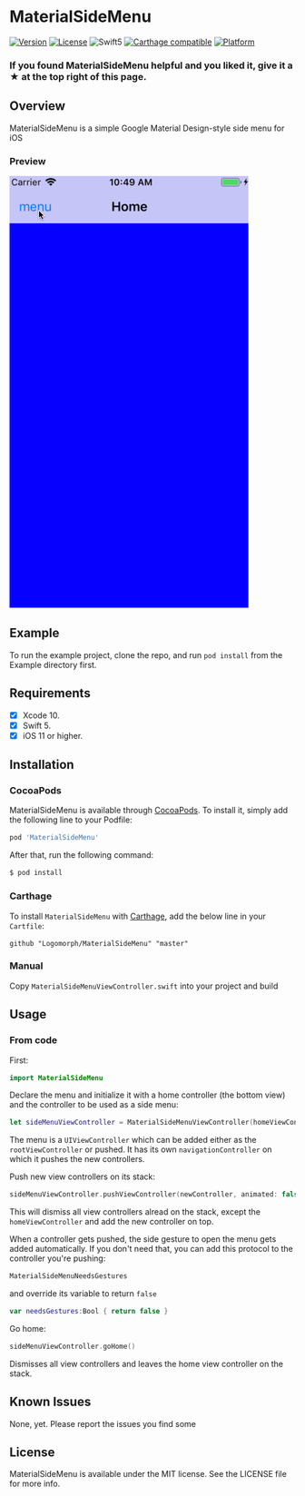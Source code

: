 # MaterialSideMenu

[![Version](https://img.shields.io/cocoapods/v/MaterialSideMenu.svg?style=flat)](https://cocoapods.org/pods/MaterialSideMenu)
[![License](https://img.shields.io/cocoapods/l/MaterialSideMenu.svg?style=flat)](https://cocoapods.org/pods/MaterialSideMenu)
![Swift5](https://img.shields.io/badge/Swift-5.0-orange.svg?style=flat%22)
[![Carthage compatible](https://img.shields.io/badge/Carthage-compatible-4BC51D.svg?style=flat-square)](https://github.com/Carthage/Carthage)
[![Platform](https://img.shields.io/cocoapods/p/MaterialSideMenu.svg?style=flat)](https://cocoapods.org/pods/MaterialSideMenu)
### If you found MaterialSideMenu helpful and you liked it, give it a ★ at the top right of this page.
## Overview
MaterialSideMenu is a simple Google Material Design-style side menu for iOS
### Preview
![](https://raw.githubusercontent.com/Logomorph/MaterialSideMenu/master/Resources/menu_action2.gif)
## Example

To run the example project, clone the repo, and run `pod install` from the Example directory first.

## Requirements
- [x] Xcode 10.
- [x] Swift 5.
- [x] iOS 11 or higher.

## Installation
### CocoaPods
MaterialSideMenu is available through [CocoaPods](https://cocoapods.org). To install
it, simply add the following line to your Podfile:

```ruby
pod 'MaterialSideMenu'
```
After that, run the following command:

```bash
$ pod install
```
### Carthage
To install `MaterialSideMenu` with [Carthage](https://github.com/Carthage/Carthage), add the below line in your `Cartfile`:

```
github "Logomorph/MaterialSideMenu" "master"
```

### Manual
Copy ```MaterialSideMenuViewController.swift``` into your project and build

## Usage
### From code
First:
```swift
import MaterialSideMenu
```
Declare the menu and initialize it with a home controller (the bottom view) and the controller to be used as a side menu:
```swift
let sideMenuViewController = MaterialSideMenuViewController(homeViewController: homeViewController, mainMenuViewController: mainMenuController)
```
The menu is a ```UIViewController``` which can be added either as the ```rootViewController``` or pushed. It has its own ```navigationController``` on which it pushes the new controllers.

Push new view controllers on its stack:
```swift 
sideMenuViewController.pushViewController(newController, animated: false)
```
This will dismiss all view controllers alread on the stack, except the ```homeViewController``` and add the new controller on top.

When a controller gets pushed, the side gesture to open the menu gets added automatically. If you don't need that, you can add this protocol to the controller you're pushing:
```swift
MaterialSideMenuNeedsGestures
```
and override its variable to return ```false```
```swift
var needsGestures:Bool { return false }
```

Go home:
```swift
sideMenuViewController.goHome()
```
Dismisses all view controllers and leaves the home view controller on the stack.
## Known Issues
None, yet. Please report the issues you find some
## License

MaterialSideMenu is available under the MIT license. See the LICENSE file for more info.



